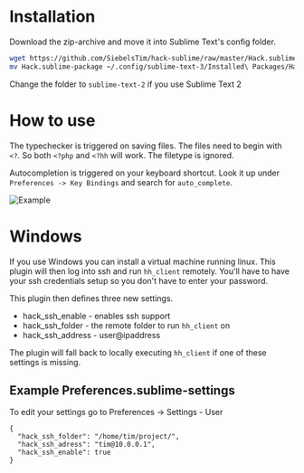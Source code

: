 Installation
============

Download the zip-archive and move it into Sublime Text's config folder.

```bash
wget https://github.com/SiebelsTim/hack-sublime/raw/master/Hack.sublime-package
mv Hack.sublime-package ~/.config/sublime-text-3/Installed\ Packages/Hack.sublime-package
```
Change the folder to `sublime-text-2` if you use Sublime Text 2


How to use
==========

The typechecker is triggered on saving files. The files need to begin with `<?`. So both `<?php` and `<?hh` will work. The filetype is ignored.

Autocompletion is triggered on your keyboard shortcut. Look it up under `Preferences -> Key Bindings` and search for `auto_complete`.

![Example](http://i.imgur.com/DaDBlgE.png)

Windows
=======

If you use Windows you can install a virtual machine running linux. This plugin will then log into ssh and run `hh_client` remotely. You'll have to have your ssh credentials setup so you don't have to enter your password.

This plugin then defines three new settings.
 - hack_ssh_enable - enables ssh support
 - hack_ssh_folder - the remote folder to run `hh_client` on
 - hack_ssh_address - user@ipaddress

The plugin will fall back to locally executing `hh_client` if one of these settings is missing.

Example Preferences.sublime-settings
------------------------------------
To edit your settings go to
Preferences -> Settings - User

```
{
  "hack_ssh_folder": "/home/tim/project/",
  "hack_ssh_adress": "tim@10.0.0.1",
  "hack_ssh_enable": true
}
```
